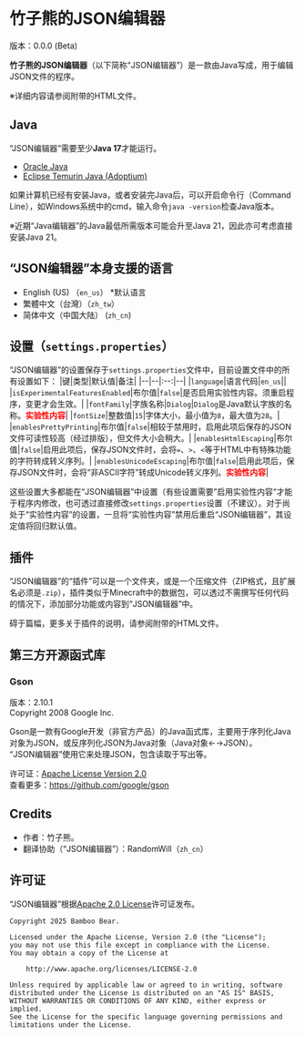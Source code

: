 # 竹子熊的JSON编辑器
版本：0.0.0 (Beta)

**竹子熊的JSON编辑器**（以下简称“JSON编辑器”）是一款由Java写成，用于编辑JSON文件的程序。

※详细内容请参阅附带的HTML文件。

## Java
“JSON编辑器”需要至少**Java 17**才能运行。
- [Oracle Java](https://www.oracle.com/java/tectnologies/downloads)
- [Eclipse Temurin Java (Adoptium)](https://adoptium.net/temurin/releases/?version=17)

如果计算机已经有安装Java，或者安装完Java后，可以开启命令行（Command Line），如Windows系统中的cmd，输入命令`java -version`检查Java版本。

※近期“Java编辑器”的Java最低所需版本可能会升至Java 21，因此亦可考虑直接安装Java 21。

## “JSON编辑器”本身支援的语言
- English (US) （`en_us`） *默认语言
- 繁體中文（台灣）（`zh_tw`）
- 简体中文（中国大陆） (`zh_cn`) 

## 设置（`settings.properties`）
“JSON编辑器”的设置保存于`settings.properties`文件中，目前设置文件中的所有设置如下：
|键|类型|默认值|备注|
|--|--|:--:|--|
|`language`|语言代码|`en_us`||
|`isExperimentalFeaturesEnabled`|布尔值|`false`|是否启用实验性内容。须重启程序，变更才会生效。|
|`fontFamily`|字族名称|`Dialog`|`Dialog`是Java默认字族的名称。<b style="color:red">实验性内容</b>|
|`fontSize`|整数值|`15`|字体大小，最小值为`8`，最大值为`28`。|
|`enablesPrettyPrinting`|布尔值|`false`|相较于禁用时，启用此项后保存的JSON文件可读性较高（经过排版），但文件大小会稍大。|
|`enablesHtmlEscaping`|布尔值|`false`|启用此项后，保存JSON文件时，会将`=`、`>`、`<`等于HTML中有特殊功能的字符转成转义序列。|
|`enablesUnicodeEscaping`|布尔值|`false`|启用此项后，保存JSON文件时，会将“非ASCII字符”转成Unicode转义序列。<b style="color:red">实验性内容</b>|

这些设置大多都能在“JSON编辑器”中设置（有些设置需要”启用实验性内容“才能于程序内修改，也可透过直接修改`settings.properties`设置（不建议）。对于尚处于“实验性内容”的设置，一旦将“实验性内容”禁用后重启“JSON编辑器”，其设定值将回归默认值。

## 插件
“JSON编辑器”的“插件”可以是一个文件夹，或是一个压缩文件（ZIP格式，且扩展名必须是`.zip`），插件类似于Minecraft中的数据包，可以透过不需撰写任何代码的情况下，添加部分功能或内容到“JSON编辑器”中。

碍于篇幅，更多关于插件的说明，请参阅附带的HTML文件。

## 第三方开源函式库
### Gson
版本：2.10.1<br>
Copyright 2008 Google Inc.

Gson是一款有Google开发（非官方产品）的Java函式库，主要用于序列化Java对象为JSON，或反序列化JSON为Java对象（Java对象←→JSON）。<br>
“JSON编辑器”使用它来处理JSON，包含读取于写出等。

许可证：[Apache License Version 2.0](http://www.apache.org/licenses/LICENSE-2.0)<br>
查看更多：https://github.com/google/gson

## Credits
- 作者：竹子熊。
- 翻译协助（“JSON编辑器”）：RandomWill（`zh_cn`）

## 许可证
“JSON编辑器”根据[Apache 2.0 License](http://www.apache.org/licenses/LICENSE-2.0)许可证发布。

```
Copyright 2025 Bamboo Bear.

Licensed under the Apache License, Version 2.0 (the "License");
you may not use this file except in compliance with the License.
You may obtain a copy of the License at

   	http://www.apache.org/licenses/LICENSE-2.0

Unless required by applicable law or agreed to in writing, software
distributed under the License is distributed on an "AS IS" BASIS,
WITHOUT WARRANTIES OR CONDITIONS OF ANY KIND, either express or implied.
See the License for the specific language governing permissions and
limitations under the License.
```